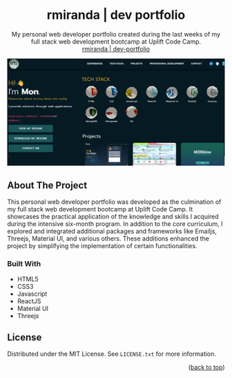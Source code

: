 <!-- Improved compatibility of back to top link: See: https://github.com/othneildrew/Best-README-Template/pull/73 -->

<a name="readme-top"></a>

<!-- PROJECT LOGO -->
<br />
<div align="center">

<h1 align="center">rmiranda | dev portfolio</h1>

  <p align="center">
    My personal web developer portfolio created during the last weeks of my full stack web development bootcamp at Uplift Code Camp. 
    <br />
    <a href="https://rmiranda-dev-portfolio.onrender.com/">rmiranda | dev-portfolio</a>
  </p>
</div>

<!-- ABOUT THE PROJECT -->

![rmiranda | dev-portfolio](./public/assets/projects/port2.jpg)

## About The Project

This personal web developer portfolio was developed as the culmination of my
full stack web development bootcamp at Uplift Code Camp. It showcases the
practical application of the knowledge and skills I acquired during the
intensive six-month program. In addition to the core curriculum, I explored and
integrated additional packages and frameworks like Emailjs, Threejs, Material
UI, and various others. These additions enhanced the project by simplifying the
implementation of certain functionalities.

### Built With

- HTML5
- CSS3
- Javascript
- ReactJS
- Material UI
- Threejs

## License

Distributed under the MIT License. See `LICENSE.txt` for more information.

<p align="right">(<a href="#readme-top">back to top</a>)</p>
